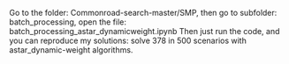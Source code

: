 Go to the folder: Commonroad-search-master/SMP, then go to subfolder: batch_processing, open the file: batch_processing_astar_dynamicweight.ipynb
Then just run the code, and you can reproduce my solutions: solve 378 in 500 scenarios with astar_dynamic-weight algorithms.
